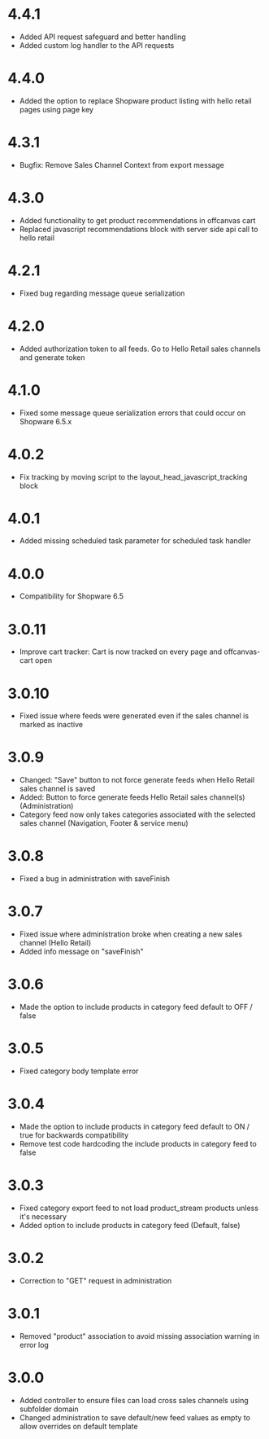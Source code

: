 # 4.4.1
* Added API request safeguard and better handling
* Added custom log handler to the API requests

# 4.4.0
* Added the option to replace Shopware product listing with hello retail pages using page key

# 4.3.1
* Bugfix: Remove Sales Channel Context from export message

# 4.3.0
* Added functionality to get product recommendations in offcanvas cart
* Replaced javascript recommendations block with server side api call to hello retail

# 4.2.1
* Fixed bug regarding message queue serialization

# 4.2.0
* Added authorization token to all feeds. Go to Hello Retail sales channels and generate token

# 4.1.0
* Fixed some message queue serialization errors that could occur on Shopware 6.5.x

# 4.0.2
* Fix tracking by moving script to the layout_head_javascript_tracking block

# 4.0.1
* Added missing scheduled task parameter for scheduled task handler

# 4.0.0
* Compatibility for Shopware 6.5

# 3.0.11
* Improve cart tracker: Cart is now tracked on every page and offcanvas-cart open

# 3.0.10

* Fixed issue where feeds were generated even if the sales channel is marked as inactive

# 3.0.9

* Changed: "Save" button to not force generate feeds when Hello Retail sales channel is saved
* Added: Button to force generate feeds Hello Retail sales channel(s) (Administration)
* Category feed now only takes categories associated with the selected sales channel (Navigation, Footer & service menu)

# 3.0.8

* Fixed a bug in administration with saveFinish

# 3.0.7

* Fixed issue where administration broke when creating a new sales channel (Hello Retail)
* Added info message on "saveFinish"

# 3.0.6

* Made the option to include products in category feed default to OFF / false

# 3.0.5

* Fixed category body template error

# 3.0.4

* Made the option to include products in category feed default to ON / true for backwards compatibility
* Remove test code hardcoding the include products in category feed to false

# 3.0.3

* Fixed category export feed to not load product_stream products unless it's necessary
* Added option to include products in category feed (Default, false)

# 3.0.2

* Correction to "GET" request in administration

# 3.0.1

* Removed "product" association to avoid missing association warning in error log

# 3.0.0

* Added controller to ensure files can load cross sales channels using subfolder domain
* Changed administration to save default/new feed values as empty to allow overrides on default template
